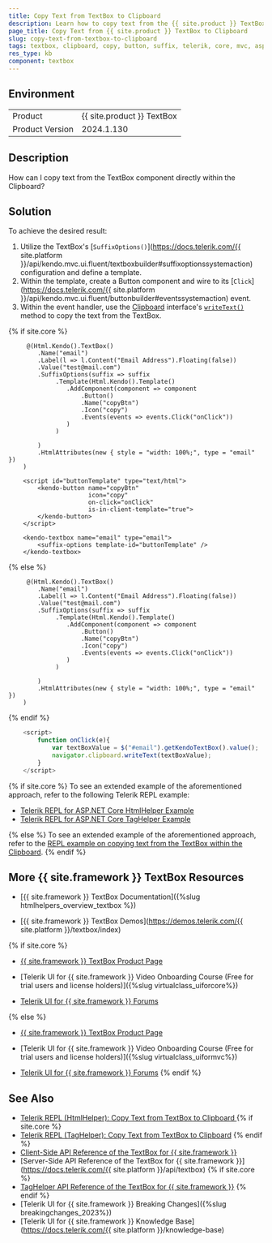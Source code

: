 ```yaml
---
title: Copy Text from TextBox to Clipboard
description: Learn how to copy text from the {{ site.product }} TextBox to the Clipboard.
page_title: Copy Text from {{ site.product }} TextBox to Clipboard
slug: copy-text-from-textbox-to-clipboard
tags: textbox, clipboard, copy, button, suffix, telerik, core, mvc, aspnet, kendo
res_type: kb
component: textbox
---
```



## Environment

<table>
 <tr>
  <td>Product</td>
  <td>{{ site.product }} TextBox</td> 
 </tr>
 <tr>
  <td>Product Version</td>
  <td>2024.1.130</td>
 </tr>
</table>

## Description

How can I copy text from the TextBox component directly within the Clipboard?

## Solution

To achieve the desired result:

1. Utilize the TextBox's [`SuffixOptions()`](https://docs.telerik.com/{{ site.platform }}/api/kendo.mvc.ui.fluent/textboxbuilder#suffixoptionssystemaction) configuration and define a template.
1. Within the template, create a Button component and wire to its [`Click`](https://docs.telerik.com/{{ site.platform }}/api/kendo.mvc.ui.fluent/buttonbuilder#eventssystemaction) event.
1. Within the event handler, use the [Clipboard](https://developer.mozilla.org/en-US/docs/Web/API/Clipboard) interface's [`writeText()`](https://developer.mozilla.org/en-US/docs/Web/API/Clipboard/writeText) method to copy the text from the TextBox.

{% if site.core %}
```HtmlHelper
     @(Html.Kendo().TextBox()
        .Name("email")
        .Label(l => l.Content("Email Address").Floating(false))
        .Value("test@mail.com")
        .SuffixOptions(suffix => suffix
             .Template(Html.Kendo().Template()
                .AddComponent(component => component
                    .Button()
                    .Name("copyBtn")
                    .Icon("copy")
                    .Events(events => events.Click("onClick"))
                )
             )
        
        )
        .HtmlAttributes(new { style = "width: 100%;", type = "email" })
    )
```
```TagHelper
    <script id="buttonTemplate" type="text/html">
        <kendo-button name="copyBtn"
                      icon="copy"
                      on-click="onClick"
                      is-in-client-template="true">
        </kendo-button>
    </script>

    <kendo-textbox name="email" type="email">
        <suffix-options template-id="buttonTemplate" />
    </kendo-textbox>
```
{% else %}
```Index.cshtml
     @(Html.Kendo().TextBox()
        .Name("email")
        .Label(l => l.Content("Email Address").Floating(false))
        .Value("test@mail.com")
        .SuffixOptions(suffix => suffix
             .Template(Html.Kendo().Template()
                .AddComponent(component => component
                    .Button()
                    .Name("copyBtn")
                    .Icon("copy")
                    .Events(events => events.Click("onClick"))
                )
             )

        )
        .HtmlAttributes(new { style = "width: 100%;", type = "email" })
    )
```
{% endif %}

```Script.js
    <script>
        function onClick(e){
            var textBoxValue = $("#email").getKendoTextBox().value();
            navigator.clipboard.writeText(textBoxValue);
        }
    </script>    
```

{% if site.core %}
To see an extended example of the aforementioned approach, refer to the following Telerik REPL example:

* [Telerik REPL for ASP.NET Core HtmlHelper Example](https://netcorerepl.telerik.com/woaxlyFM36koF7hy56)
* [Telerik REPL for ASP.NET Core TagHelper Example](https://netcorerepl.telerik.com/QSOnPoFC36r2eszS26)

{% else %}
To see an extended example of the aforementioned approach, refer to the [REPL example on copying text from the TextBox within the Clipboard](https://netcorerepl.telerik.com/woaxlyFM36koF7hy56).
{% endif %}

## More {{ site.framework }} TextBox Resources

* [{{ site.framework }} TextBox Documentation]({%slug htmlhelpers_overview_textbox %})

* [{{ site.framework }} TextBox Demos](https://demos.telerik.com/{{ site.platform }}/textbox/index)

{% if site.core %}
* [{{ site.framework }} TextBox Product Page](https://www.telerik.com/aspnet-core-ui/textbox)

* [Telerik UI for {{ site.framework }} Video Onboarding Course (Free for trial users and license holders)]({%slug virtualclass_uiforcore%})

* [Telerik UI for {{ site.framework }} Forums](https://www.telerik.com/forums/aspnet-core-ui)

{% else %}
* [{{ site.framework }} TextBox Product Page](https://www.telerik.com/aspnet-mvc/textbox)

* [Telerik UI for {{ site.framework }} Video Onboarding Course (Free for trial users and license holders)]({%slug virtualclass_uiformvc%})

* [Telerik UI for {{ site.framework }} Forums](https://www.telerik.com/forums/aspnet-mvc)
{% endif %}


## See Also


* [Telerik REPL (HtmlHelper): Copy Text from TextBox to Clipboard ](https://netcorerepl.telerik.com/woaxlyFM36koF7hy56)
{% if site.core %}
* [Telerik REPL (TagHelper): Copy Text from TextBox to Clipboard](https://netcorerepl.telerik.com/QSOnPoFC36r2eszS26)
{% endif %}
* [Client-Side API Reference of the TextBox for {{ site.framework }}](https://docs.telerik.com/kendo-ui/api/javascript/ui/textbox)
* [Server-Side API Reference of the TextBox for {{ site.framework }}](https://docs.telerik.com/{{ site.platform }}/api/textbox)
{% if site.core %}
* [TagHelper API Reference of the TextBox for {{ site.framework }}](https://docs.telerik.com/aspnet-core/api/taghelpers/textbox)
{% endif %}
* [Telerik UI for {{ site.framework }} Breaking Changes]({%slug breakingchanges_2023%})
* [Telerik UI for {{ site.framework }} Knowledge Base](https://docs.telerik.com/{{ site.platform }}/knowledge-base)